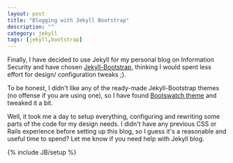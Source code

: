 ```yaml
---
layout: post
title: "Blogging with Jekyll Bootstrap"
description: ""
category: jekyll
tags: [jekyll,bootstrap]
---
```


Finally, I have decided to use Jekyll for my personal blog on Information Security and have chosen [Jekyll-Bootstrap](http://jekyllbootstrap.com), thinking I would spent less effort for design/ configuration tweaks ;). 

To be honest, I didn't like any of the ready-made Jekyll-Bootstrap themes (no offense if you are using one), so I have found [Bootswatch theme](https://github.com/geevi/theme-bootswatch) and tweaked it a bit. 

Well, it took me a day to setup everything, configuring and rewriting some parts of the code for my design needs. I didn't have any previous CSS or Rails experience before setting up this blog, so I guess it's a reasonable and useful time to spend? Let me know if you need help with Jekyll blog.


{% include JB/setup %}
